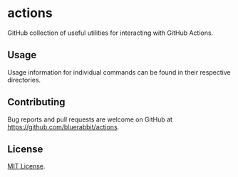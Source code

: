 # actions

GitHub collection of useful utilities for interacting with GitHub Actions.

## Usage

Usage information for individual commands can be found in their respective directories.

## Contributing

Bug reports and pull requests are welcome on GitHub at https://github.com/bluerabbit/actions.

## License

[MIT License](http://opensource.org/licenses/MIT).
